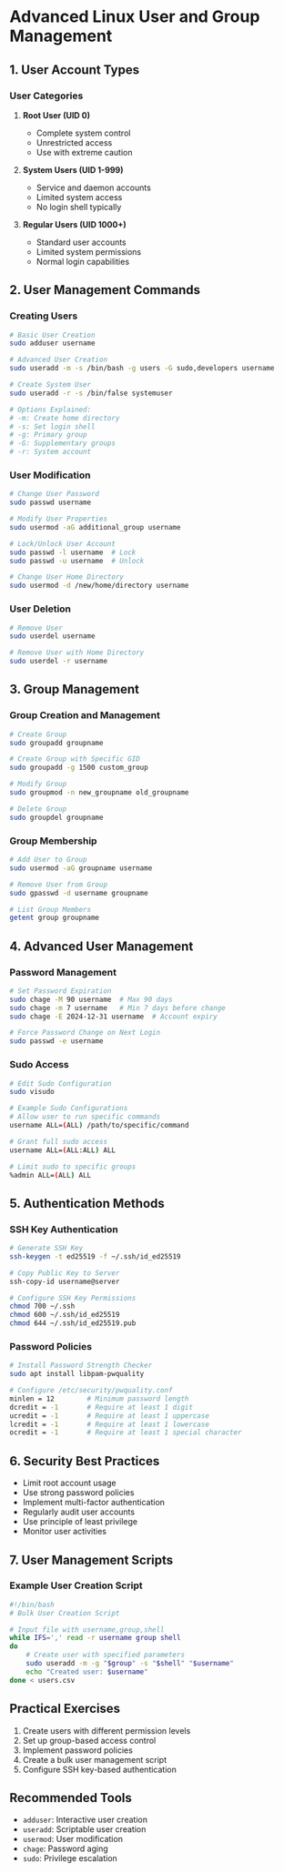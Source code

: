 # Advanced Linux User and Group Management

## 1. User Account Types

### User Categories
1. **Root User (UID 0)**
   - Complete system control
   - Unrestricted access
   - Use with extreme caution

2. **System Users (UID 1-999)**
   - Service and daemon accounts
   - Limited system access
   - No login shell typically

3. **Regular Users (UID 1000+)**
   - Standard user accounts
   - Limited system permissions
   - Normal login capabilities

## 2. User Management Commands

### Creating Users
```bash
# Basic User Creation
sudo adduser username

# Advanced User Creation
sudo useradd -m -s /bin/bash -g users -G sudo,developers username

# Create System User
sudo useradd -r -s /bin/false systemuser

# Options Explained:
# -m: Create home directory
# -s: Set login shell
# -g: Primary group
# -G: Supplementary groups
# -r: System account
```

### User Modification
```bash
# Change User Password
sudo passwd username

# Modify User Properties
sudo usermod -aG additional_group username

# Lock/Unlock User Account
sudo passwd -l username  # Lock
sudo passwd -u username  # Unlock

# Change User Home Directory
sudo usermod -d /new/home/directory username
```

### User Deletion
```bash
# Remove User
sudo userdel username

# Remove User with Home Directory
sudo userdel -r username
```

## 3. Group Management

### Group Creation and Management
```bash
# Create Group
sudo groupadd groupname

# Create Group with Specific GID
sudo groupadd -g 1500 custom_group

# Modify Group
sudo groupmod -n new_groupname old_groupname

# Delete Group
sudo groupdel groupname
```

### Group Membership
```bash
# Add User to Group
sudo usermod -aG groupname username

# Remove User from Group
sudo gpasswd -d username groupname

# List Group Members
getent group groupname
```

## 4. Advanced User Management

### Password Management
```bash
# Set Password Expiration
sudo chage -M 90 username  # Max 90 days
sudo chage -m 7 username   # Min 7 days before change
sudo chage -E 2024-12-31 username  # Account expiry

# Force Password Change on Next Login
sudo passwd -e username
```

### Sudo Access
```bash
# Edit Sudo Configuration
sudo visudo

# Example Sudo Configurations
# Allow user to run specific commands
username ALL=(ALL) /path/to/specific/command

# Grant full sudo access
username ALL=(ALL:ALL) ALL

# Limit sudo to specific groups
%admin ALL=(ALL) ALL
```

## 5. Authentication Methods

### SSH Key Authentication
```bash
# Generate SSH Key
ssh-keygen -t ed25519 -f ~/.ssh/id_ed25519

# Copy Public Key to Server
ssh-copy-id username@server

# Configure SSH Key Permissions
chmod 700 ~/.ssh
chmod 600 ~/.ssh/id_ed25519
chmod 644 ~/.ssh/id_ed25519.pub
```

### Password Policies
```bash
# Install Password Strength Checker
sudo apt install libpam-pwquality

# Configure /etc/security/pwquality.conf
minlen = 12        # Minimum password length
dcredit = -1       # Require at least 1 digit
ucredit = -1       # Require at least 1 uppercase
lcredit = -1       # Require at least 1 lowercase
ocredit = -1       # Require at least 1 special character
```

## 6. Security Best Practices
- Limit root account usage
- Use strong password policies
- Implement multi-factor authentication
- Regularly audit user accounts
- Use principle of least privilege
- Monitor user activities

## 7. User Management Scripts

### Example User Creation Script
```bash
#!/bin/bash
# Bulk User Creation Script

# Input file with username,group,shell
while IFS=',' read -r username group shell
do
    # Create user with specified parameters
    sudo useradd -m -g "$group" -s "$shell" "$username"
    echo "Created user: $username"
done < users.csv
```

## Practical Exercises
1. Create users with different permission levels
2. Set up group-based access control
3. Implement password policies
4. Create a bulk user management script
5. Configure SSH key-based authentication

## Recommended Tools
- `adduser`: Interactive user creation
- `useradd`: Scriptable user creation
- `usermod`: User modification
- `chage`: Password aging
- `sudo`: Privilege escalation
